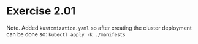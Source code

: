 # Exercise 2.01

Note. Added ```kustomization.yaml``` so after creating the cluster deployment can be done so:
```kubectl apply -k ./manifests```
